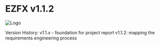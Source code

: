 # EZFX v1.1.2


![Logo](https://i.imgur.com/Yk6R2Hv.png)

Version History:
v1.1.x - foundation for project report
  v1.1.2: mapping the requirements engineering process

